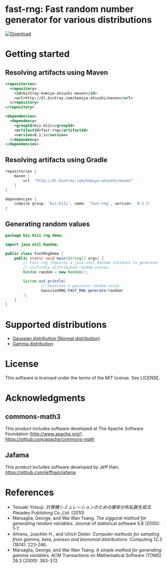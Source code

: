 # fast-rng: Fast random number generator for various distributions

[![Download](https://api.bintray.com/packages/komiya-atsushi/maven/fast-rng/images/download.svg) ](https://bintray.com/komiya-atsushi/maven/fast-rng/_latestVersion)

# Getting started

## Resolving artifacts using Maven

```xml
<repositories>
  <repository>
    <id>bintray-komiya-atsushi-maven</id>
    <url>http://dl.bintray.com/komiya-atsushi/maven</url>
  </repository>
</repository>

<dependencies>
  <dependency>
    <groupId>biz.k11i</groupId>
    <artifactId>fast-rng</artifactId>
    <version>0.1.1</version>
  </dependency>
</dependencies>
```

## Resolving artifacts using Gradle

```groovy
repositories {
    maven {
        url  "http://dl.bintray.com/komiya-atsushi/maven" 
    }
}

dependencies {
    compile group: 'biz.k11i', name: 'fast-rng', version: '0.1.1'
}
```

## Generating random values

```java
package biz.k11i.rng.demo;

import java.util.Random;

public class FastRngDemo {
    public static void main(String[] args) {
        // Fast-rng requires a java.util.Random instance to generate
        // uniformly distributed random values.
        Random random = new Random();

        System.out.println(
                // Generate a gaussian random value.
                GaussianRNG.FAST_RNG.generate(random)
        );
    }
}
```


# Supported distributions

- [Gaussian distribution (Normal distribution)](https://en.wikipedia.org/wiki/Normal_distribution)
- [Gamma distribution](https://en.wikipedia.org/wiki/Gamma_distribution)


# License

This software is licensed under the terms of the MIT license. See LICENSE.


# Acknowledgments

## commons-math3

This product includes software developed at
The Apache Software Foundation (http://www.apache.org/).
https://github.com/apache/commons-math

## Jafama

This product includes software developed by Jeff Hain.
https://github.com/jeffhain/jafama


# References

- Tesuaki Yotsuji.
  *計算機シミュレーションのための確率分布乱数生成法.*
  Pleiades Publishing Co.,Ltd. (2010)
- Marsaglia, George, and Wai Wan Tsang.
  *The ziggurat method for generating random variables.*
  Journal of statistical software 5.8 (2000): 1-7.
- Ahrens, Joachim H., and Ulrich Dieter.
  *Computer methods for sampling from gamma, beta, poisson and bionomial distributions.*
  Computing 12.3 (1974): 223-246.
- Marsaglia, George, and Wai Wan Tsang.
  *A simple method for generating gamma variables.*
  ACM Transactions on Mathematical Software (TOMS) 26.3 (2000): 363-372.
